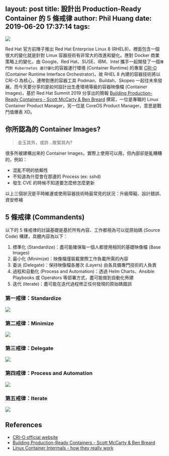 layout: post
title: 設計出 Production-Ready Container 的 5 條戒律
author: Phil Huang
date: 2019-06-20 17:37:14
tags:
---
![](/images/rh-ubi-1.png)

Red Hat 官方前陣子推出 Red Hat Enterprise Linux 8 (RHEL8)，裡面包含一個很大的變化就是針對 Linux 容器技術有非常大的改進和變化。應對 Docker 商業策略上的變化，由 Google、Red Hat、SUSE、IBM、Intel 攜手一起開發了一個`專門對 Kubernetes 進行優化`的容器運行環境 (Container Runtime) 的專案 [CRI-O][3] (Container Runtime Interface Orchestrator)。故 RHEL 8 內建的容器技術將以 CRI-O 為核心，連帶對應的容器工具 Podman、Buildah、Skopeo 一起往未來發展。而今天要分享的是如何設計出生產環境等級的容器映像檔 (Container Images)，基於 Red Hat Summit 2019 分享出的簡報 [Building Production-Ready Containers - Scott McCarty & Ben Breard][4] 撰寫，一位是專職的 Linux Container Product Manager，另一位是 CoreOS Product Manager，意思是戰鬥值爆表 XD。

<!--more-->


## 你所認為的 Container Images?

> 金玉其外，或許...敗絮其內?

很多所被建構出來的 Container Images，實際上使用可以用，但內部卻是亂糟糟的，例如：

- 混亂不明的依賴性
- 不知道為什麼會在那邊的 Process (ex: sshd)
- 發生 CVE 的時候不知道要怎麼修怎麼更新

以上三個狀況是平時維運或使用容器技術時最常見的狀況：升級障礙、設計錯誤、資安修補



## 5 條戒律 (Commandents)

以下的 5 條戒律的討論基礎是基於所有內容、工作都視為可以從原始碼 (Source Code) 構建，具體內容為以下：

1. 標準化 (Standardize)：盡可能確保每一個人都使用相同的基礎映像檔 (Base Images)
2. 最小化 (Minimize)：映像檔僅裝載實際工作負載所需的內容
3. 委派 (Delegate)：保持映像檔各層次 (Layers) 由各具備專門技術的人負責
4. 過程和自動化 (Process and Automation)：透過 Helm Charts、Ansible Playbooks 或 Operators 等部署方式，盡可能做到自動化佈建
5. 迭代 (Iterate)：盡可能在迭代過程修正任何發現的原始碼錯誤

### 第一戒律：Standardize
![](/images/Commandent-1-standardize.png)

### 第二戒律：Minimize
![](/images/Commandent-2-minimize.png)

### 第三戒律：Delegate
![](/images/Commandent-3-delegate.png)

### 第四戒律：Process and Automation
![](/images/Commandent-4-focus-on-automation.png)

### 第五戒律：Iterate
![](/images/Commandent-5-iterate.png)




## References
- [CRI-O official website][3]
- [Building Production-Ready Containers - Scott McCarty & Ben Breard][4]
- [Linux Container Intermals - how they really work][1]


[1]: https://developers.redhat.com/blog/2019/06/04/container-related-information-you-might-have-missed-at-red-hat-summit/
[3]: https://cri-o.io/
[4]: http://crunchtools.com/files/2019/05/Summit-2019_-Building-Production-Ready-Containers.pdf